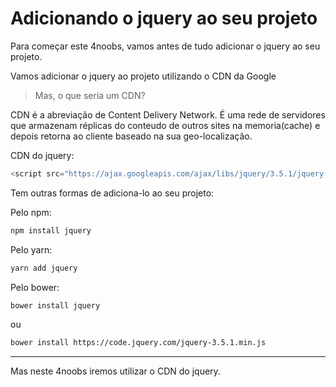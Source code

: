 # Adicionando o jquery ao seu projeto

Para começar este 4noobs, vamos antes de tudo adicionar o jquery ao seu projeto.

Vamos adicionar o jquery ao projeto utilizando o CDN da Google

> Mas, o que seria um CDN?

CDN é a abreviação de Content Delivery Network. É uma rede de servidores que armazenam réplicas do conteudo de outros sites na memoria(cache) e depois retorna ao cliente baseado na sua geo-localização.


CDN do jquery:

```js
<script src="https://ajax.googleapis.com/ajax/libs/jquery/3.5.1/jquery.min.js"></script>
```

Tem outras formas de adiciona-lo ao seu projeto:

Pelo npm:
```bash
npm install jquery
``` 

Pelo yarn:
```bash
yarn add jquery
```

Pelo bower:
```bash
bower install jquery
```
ou
```bash
bower install https://code.jquery.com/jquery-3.5.1.min.js
```
---

Mas neste 4noobs iremos utilizar o CDN do jquery.
